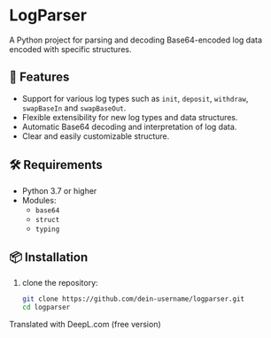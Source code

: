 # LogParser

A Python project for parsing and decoding Base64-encoded log data encoded with specific structures.

## 🚀 Features

- Support for various log types such as `init`, `deposit`, `withdraw`, `swapBaseIn` and `swapBaseOut`.
- Flexible extensibility for new log types and data structures.
- Automatic Base64 decoding and interpretation of log data.
- Clear and easily customizable structure.

## 🛠️ Requirements

- Python 3.7 or higher
- Modules:
  - `base64`
  - `struct`
  - `typing`

## 📦 Installation

1. clone the repository:
   ```bash
   git clone https://github.com/dein-username/logparser.git
   cd logparser

Translated with DeepL.com (free version)
